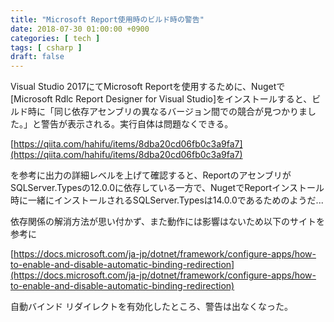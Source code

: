 ```yaml
---
title: "Microsoft Report使用時のビルド時の警告"
date: 2018-07-30 01:00:00 +0900
categories: [ tech ]
tags: [ csharp ]
draft: false
---
```


Visual Studio 2017にてMicrosoft Reportを使用するために、Nugetで[Microsoft Rdlc Report Designer for Visual Studio]をインストールすると、ビルド時に「同じ依存アセンブリの異なるバージョン間での競合が見つかりました。」と警告が表示される。実行自体は問題なくできる。

[https://qiita.com/hahifu/items/8dba20cd06fb0c3a9fa7](https://qiita.com/hahifu/items/8dba20cd06fb0c3a9fa7)

を参考に出力の詳細レベルを上げて確認すると、ReportのアセンブリがSQLServer.Typesの12.0.0に依存している一方で、NugetでReportインストール時に一緒にインストールされるSQLServer.Typesは14.0.0であるためのようだ...

依存関係の解消方法が思い付かず、また動作には影響はないため以下のサイトを参考に

[https://docs.microsoft.com/ja-jp/dotnet/framework/configure-apps/how-to-enable-and-disable-automatic-binding-redirection](https://docs.microsoft.com/ja-jp/dotnet/framework/configure-apps/how-to-enable-and-disable-automatic-binding-redirection)

自動バインド リダイレクトを有効化したところ、警告は出なくなった。
